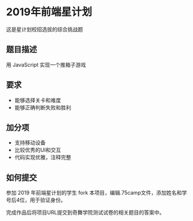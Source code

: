 # 2019年前端星计划

这是星计划校招选拔的综合挑战题

## 题目描述

用 JavaScript 实现一个推箱子游戏

## 要求

- 能够选择关卡和难度
- 能够正确判断失败和胜利

## 加分项

- 支持移动设备
- 比较优秀的UI和交互
- 代码实现优雅，注释完整

## 如何提交

参加 2019 年前端星计划的学生 fork 本项目，编辑.75camp文件，添加姓名和学号后4位，用于验证身份。

完成作品后将项目URL提交到奇舞学院测试试卷的相关题目的答案中。